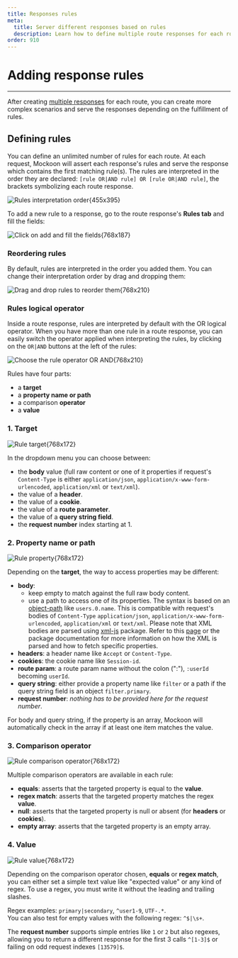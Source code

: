 ```yaml
---
title: Responses rules
meta:
  title: Server different responses based on rules
  description: Learn how to define multiple route responses for each route and triggered them with rules based on the entering request parameters.
order: 910
---
```


# Adding response rules

---

After creating [multiple responses](docs:route-responses/multiple-responses) for each route, you can create more complex scenarios and serve the responses depending on the fulfillment of rules.

## Defining rules

You can define an unlimited number of rules for each route. At each request, Mockoon will assert each response's rules and serve the response which contains the first matching rule(s). The rules are interpreted in the order they are declared: `[rule OR|AND rule] OR [rule OR|AND rule]`, the brackets symbolizing each route response.

![Rules interpretation order{455x395}](/images/docs/dynamic-rules-schema.png)

To add a new rule to a response, go to the route response's **Rules tab** and fill the fields:

![Click on add and fill the fields{768x187}](/images/docs/v1.17.0/add-route-response-rule.png)

### Reordering rules

By default, rules are interpreted in the order you added them. You can change their interpretation order by drag and dropping them:

![Drag and drop rules to reorder them{768x210}](/images/docs/v1.17.0/route-response-rule-reorder.png)

### Rules logical operator

Inside a route response, rules are interpreted by default with the OR logical operator. When you have more than one rule in a route response, you can easily switch the operator applied when interpreting the rules, by clicking on the `OR|AND` buttons at the left of the rules:

![Choose the rule operator OR AND{768x210}](/images/docs/v1.17.0/route-response-rules-operator.png)

Rules have four parts:

- a **target**
- a **property name or path**
- a comparison **operator**
- a **value**

### 1. Target

![Rule target{768x172}](/images/docs/v1.17.0/route-response-rules-target.png)

In the dropdown menu you can choose between:

- the **body** value (full raw content or one of it properties if request's `Content-Type` is either `application/json`, `application/x-www-form-urlencoded`, `application/xml` or `text/xml`).
- the value of a **header**.
- the value of a **cookie**.
- the value of a **route parameter**.
- the value of a **query string field**.
- the **request number** index starting at 1.

### 2. Property name or path

![Rule property{768x172}](/images/docs/v1.17.0/route-response-rules-property.png)

Depending on the **target**, the way to access properties may be different:

- **body**:
  - keep empty to match against the full raw body content.
  - use a path to access one of its properties. The syntax is based on an [object-path](https://www.npmjs.com/package/object-path) like `users.0.name`. This is compatible with request's bodies of `Content-Type` `application/json`, `application/x-www-form-urlencoded`, `application/xml` or `text/xml`. Please note that XML bodies are parsed using [xml-js](https://www.npmjs.com/package/xml-js) package. Refer to this [page](docs:xml-support) or the package documentation for more information on how the XML is parsed and how to fetch specific properties.
- **headers**: a header name like `Accept` or `Content-Type`.
- **cookies**: the cookie name like `Session-id`.
- **route param**: a route param name without the colon (":"), `:userId` becoming `userId`.
- **query string**: either provide a property name like `filter` or a path if the query string field is an object `filter.primary`.
- **request number**: _nothing has to be provided here for the request number_.

For body and query string, if the property is an array, Mockoon will automatically check in the array if at least one item matches the value.

### 3. Comparison operator

![Rule comparison operator{768x172}](/images/docs/v1.17.0/route-response-rules-comparison-operator.png)

Multiple comparison operators are available in each rule:

- **equals**: asserts that the targeted property is equal to the **value**.
- **regex match**: asserts that the targeted property matches the regex **value**.
- **null**: asserts that the targeted property is null or absent (for **headers** or **cookies**).
- **empty array**: asserts that the targeted property is an empty array.

### 4. Value

![Rule value{768x172}](/images/docs/v1.17.0/route-response-rules-value.png)

Depending on the comparison operator chosen, **equals** or **regex match**, you can either set a simple text value like "expected value" or any kind of regex. To use a regex, you must write it without the leading and trailing slashes.

Regex examples:
`primary|secondary`, `^user1-9`, `UTF-.*`.  
You can also test for empty values with the following regex: `^$|\s+`.

The **request number** supports simple entries like `1` or `2` but also regexes, allowing you to return a different response for the first 3 calls `^[1-3]$` or failing on odd request indexes `[13579]$`.
